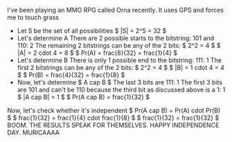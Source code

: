 I've been playing an MMO RPG called Orna recently. It uses GPS and forces me to touch grass

<ul>
<li> Let S be the set of all possibilities 
$ |S| = 2^5 = 32 $
	<li> Let's determine A 
	      There are 2 possible starts to the bitstring: 101 and 110: 2 
	      The remaining 2 bitstrings can be any of the 2 bits: $ 2^2 = 4 $ 
	      $ |A| = 2 cdot 4 = 8 $ 
	      $ Pr(A) = frac{8}{32} = frac{1}{4} $
	<li> Let's determine B 
	      There is only 1 possible end to the bitstring: 111: 1 
	      The first 2 bitstrings can be any of the 2 bits: $ 2^2 = 4 $ 
	      $ |B| = 1 cdot 4 = 4 $ 
	      $ Pr(B) = frac{4}{32} = frac{1}{8} $
	<li> Now, let's determine $ A cap B $ 
	      The last 3 bits are 111: 1 
	      The first 3 bits are 101 and can't be 110 because the third bit as discussed above is a 1: 1 
	      $ |A cap B| = 1 $ 
	      $ Pr(A cap B) = frac{1}{32} $
</ul>
Now, let's check whether it's independent 
$ Pr(A cap B) = Pr(A) cdot Pr(B) $ 
$ frac{1}{32} = frac{1}{4} cdot frac{1}{8} $ 
$ frac{1}{32} = frac{1}{32} $ 
BOOM. THE RESULTS SPEAK FOR THEMSELVES. HAPPY INDEPENDENCE DAY. MURICAAAA

